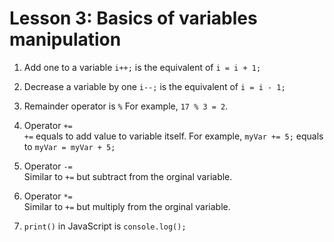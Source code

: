 # Lesson 3: Basics of variables manipulation

1. Add one to a variable
`i++;` is the equivalent of `i = i + 1;`<br/>

2. Decrease a variable by one
`i--;` is the equivalent of `i = i - 1;`<br/>

3. Remainder operator is `%`
For example, `17 % 3 = 2`.

4. Operator `+=` <br/>
`+=` equals to add value to variable itself. For example,
`myVar += 5;` equals to `myVar = myVar + 5;`

5. Operator `-=`<br/>
Similar to `+=` but subtract from the orginal variable.


6. Operator `*=`<br/>
Similar to `+=` but multiply from the orginal variable.

7. `print()` in JavaScript is `console.log();`

